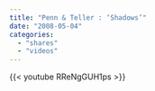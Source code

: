 ```yaml
---
title: "Penn & Teller : ‘Shadows’"
date: "2008-05-04"
categories:
  - "shares"
  - "videos"
---
```


{{< youtube RReNgGUH1ps >}}
